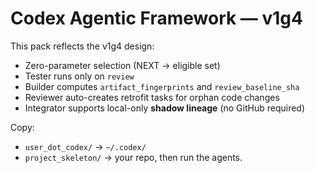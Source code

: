 # Codex Agentic Framework — v1g4

This pack reflects the v1g4 design:
- Zero-parameter selection (NEXT → eligible set)
- Tester runs only on `review`
- Builder computes `artifact_fingerprints` and `review_baseline_sha`
- Reviewer auto-creates retrofit tasks for orphan code changes
- Integrator supports local-only **shadow lineage** (no GitHub required)

Copy:
- `user_dot_codex/` → `~/.codex/`
- `project_skeleton/` → your repo, then run the agents.
